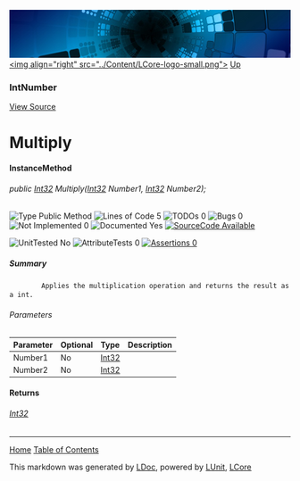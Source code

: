 ![](../Content/LCore-banner-small.png "")
[&lt;img align=&quot;right&quot; src=&quot;../Content/LCore-logo-small.png&quot;&gt;](../../README.md)
[Up](IntNumber.md)

### IntNumber
[View Source](../Numbers/IntNumber.cs)

# Multiply

#### InstanceMethod

###### public [Int32](https://msdn.microsoft.com/en-us/library/system.int32.aspx) Multiply([Int32](https://msdn.microsoft.com/en-us/library/system.int32.aspx) Number1, [Int32](https://msdn.microsoft.com/en-us/library/system.int32.aspx) Number2);

![Type Public Method](http://b.repl.ca/v1/Type-Public%20Method-blue.png "") ![Lines of Code 5](http://b.repl.ca/v1/Lines%20of%20Code-5-blue.png "") ![TODOs 0](http://b.repl.ca/v1/TODOs-0-green.png "") ![Bugs 0](http://b.repl.ca/v1/Bugs-0-green.png "") ![Not Implemented 0](http://b.repl.ca/v1/Not%20Implemented-0-green.png "") ![Documented Yes](http://b.repl.ca/v1/Documented-Yes-brightgreen.png "") [![SourceCode Available](http://b.repl.ca/v1/SourceCode-Available-brightgreen.png "")](../Numbers/IntNumber.cs#L87)

![UnitTested No](http://b.repl.ca/v1/UnitTested-No-lightgrey.png "") ![AttributeTests 0](http://b.repl.ca/v1/AttributeTests-0-lightgrey.png "") [![Assertions 0](http://b.repl.ca/v1/Assertions-0-lightgrey.png "")](../Numbers/IntNumber.cs)

##### Summary

            Applies the multiplication operation and returns the result as a int.
            

###### Parameters

Parameter | Optional | Type | Description
:---  | :---  | :---  | :--- 
Number1 | No | [Int32](https://msdn.microsoft.com/en-us/library/system.int32.aspx) | 
Number2 | No | [Int32](https://msdn.microsoft.com/en-us/library/system.int32.aspx) | 


#### Returns

###### [Int32](https://msdn.microsoft.com/en-us/library/system.int32.aspx)



---

[Home](../../README.md) [Table of Contents](../../TableOfContents.md)

This markdown was generated by [LDoc](https://github.com/CodeSingularity/LDoc), powered by [LUnit](https://github.com/CodeSingularity/LUnit), [LCore](https://github.com/CodeSingularity/LCore)
